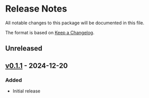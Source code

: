 # Release Notes

All notable changes to this package will be documented in this file.

The format is based on [Keep a Changelog](https://keepachangelog.com/en/1.0.0/).

## Unreleased


## [v0.1.1](https://github.com/nhz2/ChunkCodecs.jl/tree/ChunkCodecCore-v0.1.1) - 2024-12-20

### Added

- Initial release
